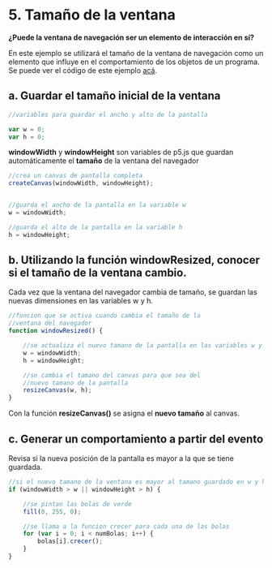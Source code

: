 # 5. Tamaño de la ventana

**¿Puede la ventana de navegación ser un elemento de interacción en sí?**

En este ejemplo se utilizará el tamaño de la ventana de navegación como un elemento que influye en el comportamiento de los objetos de un programa. Se puede ver el código de este ejemplo [acá](http://alpha.editor.p5js.org/laurajunco/sketches/BkEKWjCCW).

## a. Guardar el tamaño inicial de la ventana

```javascript
//variables para guardar el ancho y alto de la pantalla

var w = 0;
var h = 0;
```

**windowWidth** y **windowHeight** son variables de p5.js que guardan automáticamente el **tamaño** de la ventana del navegador

```javascript
//crea un canvas de pantalla completa
createCanvas(windowWidth, windowHeight);


//guarda el ancho de la pantalla en la variable w
w = windowWidth;

//guarda el alto de la pantalla en la variable h
h = windowHeight;
```

## b. Utilizando la función windowResized, conocer si el tamaño de la ventana cambio.

Cada vez que la ventana del navegador cambia de tamaño, se guardan las nuevas dimensiones en las variables w y h.

```javascript
//funcion que se activa cuando cambia el tamaño de la
//ventana del navegador
function windowResized() {

    //se actualiza el nuevo tamano de la pantalla en las variables w y h
    w = windowWidth;
    h = windowHeight;

    //se cambia el tamano del canvas para que sea del
    //nuevo tamano de la pantalla
    resizeCanvas(w, h);
}
```

Con la función **resizeCanvas\(\)** se asigna el **nuevo tamaño** al canvas.

## c. Generar un comportamiento a partir del evento

Revisa si la nueva posición de la pantalla es mayor a la que se tiene guardada.

```javascript
//si el nuevo tamano de la ventana es mayor al tamano guardado en w y h
if (windowWidth > w || windowHeight > h) {

    //se pintan las bolas de verde
    fill(0, 255, 0);

    //se llama a la funcion crecer para cada una de las bolas
    for (var i = 0; i < numBolas; i++) {
        bolas[i].crecer();
    }
}
```

